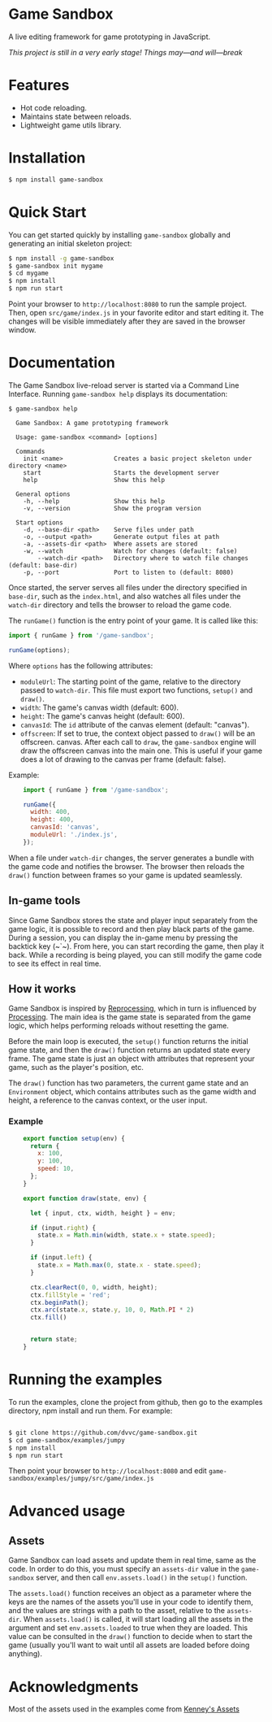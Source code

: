 
# Game Sandbox

A live editing framework for game prototyping in JavaScript.

*This project is still in a very early stage! Things may&mdash;and will&mdash;break*

# Features

  - Hot code reloading.
  - Maintains state between reloads.
  - Lightweight game utils library.


# Installation

```sh
$ npm install game-sandbox
```


# Quick Start

You can get started quickly by installing `game-sandbox` globally and generating an initial skeleton project:

```sh
$ npm install -g game-sandbox
$ game-sandbox init mygame
$ cd mygame
$ npm install
$ npm run start
```

Point your browser to `http://localhost:8080` to run the sample project. Then, open `src/game/index.js` in your favorite editor and start editing it. The changes will be visible immediately after they are saved in the browser window.

# Documentation

The Game Sandbox live-reload server is started via a Command Line Interface. Running `game-sandbox help` displays its documentation:

```
$ game-sandbox help

  Game Sandbox: A game prototyping framework

  Usage: game-sandbox <command> [options]

  Commands
    init <name>              Creates a basic project skeleton under directory <name>
    start                    Starts the development server
    help                     Show this help

  General options
    -h, --help               Show this help
    -v, --version            Show the program version

  Start options
    -d, --base-dir <path>    Serve files under path
    -o, --output <path>      Generate output files at path
    -a, --assets-dir <path>  Where assets are stored
    -w, --watch              Watch for changes (default: false)
        --watch-dir <path>   Directory where to watch file changes (default: base-dir)
    -p, --port               Port to listen to (default: 8080)
```

Once started, the server serves all files under the directory specified in `base-dir`, such as the `index.html`, and also watches all files under the `watch-dir` directory and tells the browser to reload the game code.

The `runGame()` function is the entry point of your game. It is called like this:

```js
import { runGame } from '/game-sandbox';

runGame(options);
```

Where `options` has the following attributes:
- `moduleUrl`: The starting point of the game, relative to the directory passed to `watch-dir`. This
  file must export two functions, `setup()` and `draw()`.
- `width`: The game's canvas width (default: 600).
- `height`: The game's canvas height (default: 600).
- `canvasId`: The `id` attribute of the canvas element (default: "canvas").
- `offscreen`: If set to true, the context object passed to `draw()` will be an offscreen.
  canvas. After each call to `draw`, the `game-sandbox` engine will draw the offscreen canvas into
  the main one. This is useful if your game does a lot of drawing to the canvas per frame (default:
  false).

Example:

```js
    import { runGame } from '/game-sandbox';

    runGame({
      width: 400,
      height: 400,
      canvasId: 'canvas',
      moduleUrl: './index.js',
    });
```

When a file under `watch-dir` changes, the server generates a bundle with the game code and notifies the browser. The browser then reloads the `draw()` function between frames so your game is updated seamlessly.

## In-game tools

Since Game Sandbox stores the state and player input separately from the game logic, it is possible to record and then play black parts of the game. During a session, you can display the in-game menu by pressing the backtick key (~`~). From here, you can start recording the game, then play it back. While a recording is being played, you can still modify the game code to see its effect in real time.

## How it works

Game Sandbox is inspired by [Reprocessing](https://github.com/Schmavery/reprocessing), which in turn is influenced by [Processing](https://processing.org/). The main idea is the game state is separated from the game logic, which helps performing reloads without resetting the game.

Before the main loop is executed, the `setup()` function returns the initial game state, and then the `draw()` function returns an updated state every frame. The game state is just an object with
attributes that represent your game, such as the player's position, etc.

The `draw()` function has two parameters, the current game state and an `Environment` object, which contains attributes such as the game width and height, a reference to the canvas context, or the
user input.

### Example

```js
    export function setup(env) {
      return {
        x: 100,
        y: 100,
        speed: 10,
      };
    }

    export function draw(state, env) {

      let { input, ctx, width, height } = env;

      if (input.right) {
        state.x = Math.min(width, state.x + state.speed);
      }

      if (input.left) {
        state.x = Math.max(0, state.x - state.speed);
      }

      ctx.clearRect(0, 0, width, height);
      ctx.fillStyle = 'red';
      ctx.beginPath();
      ctx.arc(state.x, state.y, 10, 0, Math.PI * 2)
      ctx.fill()


      return state;
    }
```

# Running the examples

To run the examples, clone the project from github, then go to the examples directory, npm install and run them. For example:

```sh

$ git clone https://github.com/dvvc/game-sandbox.git
$ cd game-sandbox/examples/jumpy
$ npm install
$ npm run start

```

Then point your browser to `http://localhost:8080` and edit `game-sandbox/examples/jumpy/src/game/index.js`

# Advanced usage

## Assets

Game Sandbox can load assets and update them in real time, same as the code. In order to do this, you must specify an `assets-dir` value in the `game-sandbox` server, and then call `env.assets.load()` in the `setup()` function.

The `assets.load()` function receives an object as a parameter where the keys are the names of the assets you'll use in your code to identify them, and the values are strings with a path to the asset, relative to the `assets-dir`. When `assets.load()` is called, it will start loading all the assets in the argument and set `env.assets.loaded` to true when they are loaded. This value can be consulted in the `draw()` function to decide when to start the game (usually you'll want to wait until all assets are loaded before doing anything).

# Acknowledgments

Most of the assets used in the examples come from [Kenney's Assets](https://kenney.nl)
